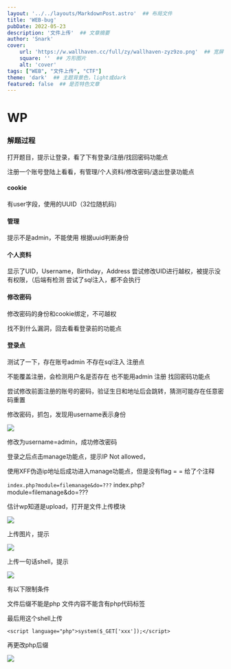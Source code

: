 ```yaml
---
layout: '../../layouts/MarkdownPost.astro'  ## 布局文件
title: 'WEB-bug'
pubDate: 2022-05-23
description: '文件上传'  ## 文章摘要
author: 'Snark'
cover:
    url: 'https://w.wallhaven.cc/full/zy/wallhaven-zyz9zo.png'  ## 宽屏图片
    square: ''  ## 方形图片
    alt: 'cover'
tags: ["WEB", "文件上传", "CTF"]
theme: 'dark'  ## 主题背景色，light或dark
featured: false  ## 是否特色文章
---
```


# WP

### 解题过程

打开题目，提示让登录，看了下有登录/注册/找回密码功能点

注册一个账号登陆上看看，有管理/个人资料/修改密码/退出登录功能点

#### cookie

有user字段，使用的UUID（32位随机码）

#### 管理

提示不是admin，不能使用
根据uuid判断身份

#### 个人资料

显示了UID，Username，Birthday，Address
尝试修改UID进行越权，被提示没有权限，（后端有检测
尝试了sql注入，都不会执行

#### 修改密码

修改密码的身份和cookie绑定，不可越权

找不到什么漏洞，回去看看登录前的功能点

#### 登录点

测试了一下，存在账号admin
不存在sql注入
注册点

不能覆盖注册，会检测用户名是否存在
也不能用admin 注册
找回密码功能点

尝试修改前面注册的账号的密码，验证生日和地址后会跳转，猜测可能存在任意密码重置

修改密码，抓包，发现用username表示身份

![](https://i.328888.xyz/2023/03/17/LGF4t.png)

修改为username=admin，成功修改密码

登录之后点击manage功能点，提示IP Not allowed，

使用XFF伪造ip地址后成功进入manage功能点，但是没有flag = =
给了个注释

``` index.php?module=filemanage&do=??? ```
index.php?module=filemanage&do=???

估计wp知道是upload，打开是文件上传模块

![](https://i.328888.xyz/2023/03/17/LGzvX.png)

上传图片，提示

![](https://i.328888.xyz/2023/03/17/LGGIJ.png)

上传一句话shell，提示

![](https://i.328888.xyz/2023/03/17/LGddc.png)

有以下限制条件

文件后缀不能是php
文件内容不能含有php代码标签<?php xxx ?>

最后用这个shell上传

```
<script language="php">system($_GET['xxx']);</script>
```

再更改php后缀

![](https://i.328888.xyz/2023/03/17/LGhuA.png)